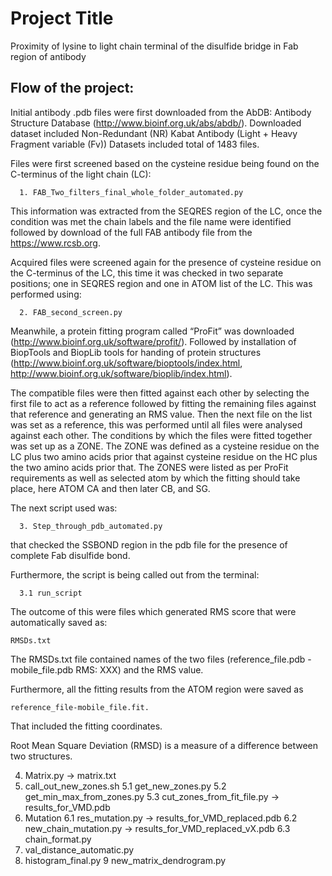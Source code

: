 # Project Title

Proximity of lysine to light chain terminal of the disulfide bridge in Fab region of antibody

## Flow of the project:

Initial antibody .pdb files were first downloaded from the AbDB: Antibody Structure Database (http://www.bioinf.org.uk/abs/abdb/). Downloaded dataset included Non-Redundant (NR) Kabat Antibody (Light + Heavy Fragment variable (Fv)) Datasets included total of 1483 files.

Files were first screened based on the cysteine residue being found on the C-terminus of the light chain (LC):
```
  1. FAB_Two_filters_final_whole_folder_automated.py
```
This information was extracted from the SEQRES region of the LC, once the condition was met the chain labels and the file name were identified followed by download of the full FAB antibody file from the https://www.rcsb.org.

Acquired files were screened again for the presence of cysteine residue on the C-terminus of the LC, this time it was checked in two separate positions; one in SEQRES region and one in ATOM list of the LC. This was performed using: 

```
  2. FAB_second_screen.py
```


Meanwhile, a protein fitting program called “ProFit” was downloaded (http://www.bioinf.org.uk/software/profit/). Followed by installation of BiopTools and BiopLib tools for handing of protein structures  (http://www.bioinf.org.uk/software/bioptools/index.html, http://www.bioinf.org.uk/software/bioplib/index.html).

The compatible files were then fitted against each other by selecting the first file to act as a reference followed by fitting the remaining files against that reference and generating an RMS value. Then the next file on the list was set as a reference, this was performed until all files were analysed against each other. The conditions by which the files were fitted together was set up as a ZONE. The ZONE was defined as a cysteine residue on the LC plus two amino acids prior that against cysteine residue on the HC plus the two amino acids prior that. The ZONES were listed as per ProFit requirements as well as selected atom by which the fitting should take place, here ATOM CA and then later CB, and SG.

The next script used was:
```
  3. Step_through_pdb_automated.py
```
that checked the SSBOND region in the pdb file for the presence of complete Fab disulfide bond. 

Furthermore, the script is being called out from the terminal:
```
  3.1 run_script 
```
The outcome of this were files which generated RMS score that were automatically saved as:
```
RMSDs.txt
```
The RMSDs.txt file contained names of the two files (reference_file.pdb -mobile_file.pdb RMS: XXX) and the RMS value. 

Furthermore, all the fitting results from the ATOM region were saved as 
```
reference_file-mobile_file.fit.
```
That included the fitting coordinates.

Root Mean Square Deviation (RMSD) is a measure of a difference between two structures.
 
            
              
  4. Matrix.py
            -> matrix.txt
  5. call_out_new_zones.sh
  5.1 get_new_zones.py
  5.2 get_min_max_from_zones.py
  5.3 cut_zones_from_fit_file.py
            -> results_for_VMD.pdb
  6. Mutation
  6.1 res_mutation.py
            -> results_for_VMD_replaced.pdb
  6.2 new_chain_mutation.py
            -> results_for_VMD_replaced_vX.pdb
  6.3 chain_format.py
  7. val_distance_automatic.py
  8. histogram_final.py
  9 new_matrix_dendrogram.py